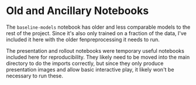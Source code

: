 # Old and Ancillary Notebooks

The `baseline-models` notebook has older and less comparable models to the rest of the project. Since it's also only trained on a fraction of the data, I've included it here with the older fenpreprocessing it needs to run.

The presentation and rollout notebooks were temporary useful notebooks included here for reproducibility. They likely need to be moved into the main directory to do the imports correctly, but since they only produce presentation images and allow basic interactive play, it likely won't be necessary to run these.